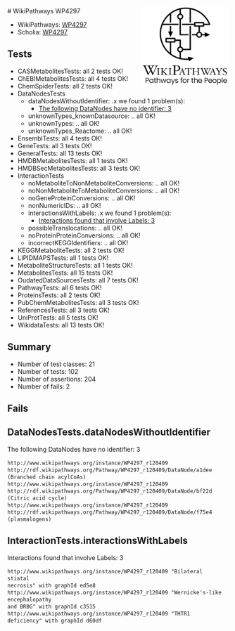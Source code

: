 <img style="float: right; width: 200px" src="../logo.png" />
# WikiPathways WP4297

* WikiPathways: [WP4297](https://identifiers.org/wikipathways:WP4297)
* Scholia: [WP4297](https://scholia.toolforge.org/wikipathways/WP4297)
## Tests
* CASMetabolitesTests: all 2 tests OK!
* ChEBIMetabolitesTests: all 4 tests OK!
* ChemSpiderTests: all 2 tests OK!
* DataNodesTests
    * dataNodesWithoutIdentifier: .x we found 1 problem(s):
        * [The following DataNodes have no identifier: 3](#d2d32fa2)
    * unknownTypes_knownDatasource: .. all OK!
    * unknownTypes: .. all OK!
    * unknownTypes_Reactome: .. all OK!
* EnsemblTests: all 4 tests OK!
* GeneTests: all 3 tests OK!
* GeneralTests: all 13 tests OK!
* HMDBMetabolitesTests: all 1 tests OK!
* HMDBSecMetabolitesTests: all 3 tests OK!
* InteractionTests
    * noMetaboliteToNonMetaboliteConversions: .. all OK!
    * noNonMetaboliteToMetaboliteConversions: .. all OK!
    * noGeneProteinConversions: .. all OK!
    * nonNumericIDs: .. all OK!
    * interactionsWithLabels: .x we found 1 problem(s):
        * [Interactions found that involve Labels: 3](#630d267a)
    * possibleTranslocations: .. all OK!
    * noProteinProteinConversions: .. all OK!
    * incorrectKEGGIdentifiers: .. all OK!
* KEGGMetaboliteTests: all 2 tests OK!
* LIPIDMAPSTests: all 1 tests OK!
* MetaboliteStructureTests: all 1 tests OK!
* MetabolitesTests: all 15 tests OK!
* OudatedDataSourcesTests: all 7 tests OK!
* PathwayTests: all 6 tests OK!
* ProteinsTests: all 2 tests OK!
* PubChemMetabolitesTests: all 3 tests OK!
* ReferencesTests: all 3 tests OK!
* UniProtTests: all 5 tests OK!
* WikidataTests: all 13 tests OK!


## Summary

* Number of test classes: 21
* Number of tests: 102
* Number of assertions: 204
* Number of fails: 2

## Fails

<a name="d2d32fa2" />

## DataNodesTests.dataNodesWithoutIdentifier

The following DataNodes have no identifier: 3
```
http://www.wikipathways.org/instance/WP4297_r120409 http://rdf.wikipathways.org/Pathway/WP4297_r120409/DataNode/a1dee (Branched chain acylCoAs)
http://www.wikipathways.org/instance/WP4297_r120409 http://rdf.wikipathways.org/Pathway/WP4297_r120409/DataNode/bf22d (Citric acid cycle)
http://www.wikipathways.org/instance/WP4297_r120409 http://rdf.wikipathways.org/Pathway/WP4297_r120409/DataNode/f75e4 (plasmalogens)
```

<a name="630d267a" />

## InteractionTests.interactionsWithLabels

Interactions found that involve Labels: 3
```
http://www.wikipathways.org/instance/WP4297_r120409 "Bilateral 
stiatal
necrosis" with graphId ed5e8
http://www.wikipathways.org/instance/WP4297_r120409 "Wernicke's-like 
encephalopathy
and BRBG" with graphId c3515
http://www.wikipathways.org/instance/WP4297_r120409 "THTR1 
deficiency" with graphId d60df
```


